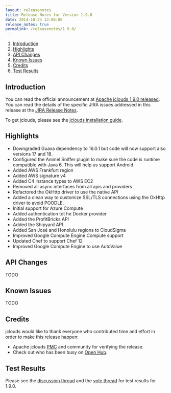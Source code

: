 ```yaml
---
layout: releasenotes
title: Release Notes for Version 1.9.0
date: 2014-10-24 12:00:00
release_notes: true
permalink: /releasenotes/1.9.0/
---
```


1. [Introduction](#intro)
1. [Highlights](#highlights)
1. [API Changes](#api)
1. [Known Issues](#issues)
1. [Credits](#credits)
1. [Test Results](#test)

## <a id="intro"></a>Introduction

You can read the official announcement at [Apache jclouds 1.9.0 released](TODO). You can read the details of the specific JIRA issues addressed in this release at the [JIRA Release Notes](https://issues.apache.org/jira/secure/ReleaseNote.jspa?version=12329006&styleName=Html&projectId=12314430).

To get jclouds, please see the [jclouds installation guide](/start/install/).

## <a id="highlights"></a>Highlights

* Downgraded Guava dependency to 16.0.1 but code will now support also versions 17 and 18.
* Configured the Animel Sniffer plugin to make sure the code is runtime compatible with Java 6. This will help us support Android.
* Added AWS Frankfurt region
* Added AWS signature v4
* Added C4 instance types to AWS EC2
* Removed all async interfaces from all apis and providers
* Refactored the OkHttp driver to use the native API
* Added a clean way to customize SSL/TLS connections using the OkHttp driver to avoid POODLE.
* Initial support for Azure Compute
* Added authentication tot he Docker provider
* Added the ProfitBricks API
* Added the Shipyard API
* Added San José and Honolulu regions to CloudSigma
* Improved Google Compute Engine Compute support
* Updated Chef to support Chef 12
* Improved Google Compute Engine to use AutoValue


## <a id="api"></a>API Changes

TODO

## <a id="issues"></a>Known Issues

TODO

## <a id="credits"></a>Credits

jclouds would like to thank everyone who contributed time and effort in order to make this release happen:

* Apache jclouds [PMC](http://people.apache.org/committers-by-project.html#jclouds-pmc) and community for verifying the release.
* Check out who has been busy on [Open Hub](https://www.openhub.net/p/jclouds/contributors?query=&sort=latest_commit).

## <a id="test"></a>Test Results

Please see the [discussion thread](TODO) and the [vote thread](TODO) for test results for 1.9.0.
